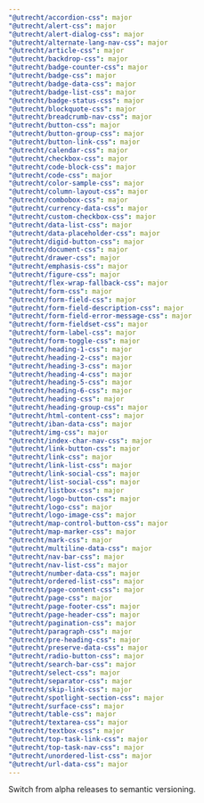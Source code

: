 ```yaml
---
"@utrecht/accordion-css": major
"@utrecht/alert-css": major
"@utrecht/alert-dialog-css": major
"@utrecht/alternate-lang-nav-css": major
"@utrecht/article-css": major
"@utrecht/backdrop-css": major
"@utrecht/badge-counter-css": major
"@utrecht/badge-css": major
"@utrecht/badge-data-css": major
"@utrecht/badge-list-css": major
"@utrecht/badge-status-css": major
"@utrecht/blockquote-css": major
"@utrecht/breadcrumb-nav-css": major
"@utrecht/button-css": major
"@utrecht/button-group-css": major
"@utrecht/button-link-css": major
"@utrecht/calendar-css": major
"@utrecht/checkbox-css": major
"@utrecht/code-block-css": major
"@utrecht/code-css": major
"@utrecht/color-sample-css": major
"@utrecht/column-layout-css": major
"@utrecht/combobox-css": major
"@utrecht/currency-data-css": major
"@utrecht/custom-checkbox-css": major
"@utrecht/data-list-css": major
"@utrecht/data-placeholder-css": major
"@utrecht/digid-button-css": major
"@utrecht/document-css": major
"@utrecht/drawer-css": major
"@utrecht/emphasis-css": major
"@utrecht/figure-css": major
"@utrecht/flex-wrap-fallback-css": major
"@utrecht/form-css": major
"@utrecht/form-field-css": major
"@utrecht/form-field-description-css": major
"@utrecht/form-field-error-message-css": major
"@utrecht/form-fieldset-css": major
"@utrecht/form-label-css": major
"@utrecht/form-toggle-css": major
"@utrecht/heading-1-css": major
"@utrecht/heading-2-css": major
"@utrecht/heading-3-css": major
"@utrecht/heading-4-css": major
"@utrecht/heading-5-css": major
"@utrecht/heading-6-css": major
"@utrecht/heading-css": major
"@utrecht/heading-group-css": major
"@utrecht/html-content-css": major
"@utrecht/iban-data-css": major
"@utrecht/img-css": major
"@utrecht/index-char-nav-css": major
"@utrecht/link-button-css": major
"@utrecht/link-css": major
"@utrecht/link-list-css": major
"@utrecht/link-social-css": major
"@utrecht/list-social-css": major
"@utrecht/listbox-css": major
"@utrecht/logo-button-css": major
"@utrecht/logo-css": major
"@utrecht/logo-image-css": major
"@utrecht/map-control-button-css": major
"@utrecht/map-marker-css": major
"@utrecht/mark-css": major
"@utrecht/multiline-data-css": major
"@utrecht/nav-bar-css": major
"@utrecht/nav-list-css": major
"@utrecht/number-data-css": major
"@utrecht/ordered-list-css": major
"@utrecht/page-content-css": major
"@utrecht/page-css": major
"@utrecht/page-footer-css": major
"@utrecht/page-header-css": major
"@utrecht/pagination-css": major
"@utrecht/paragraph-css": major
"@utrecht/pre-heading-css": major
"@utrecht/preserve-data-css": major
"@utrecht/radio-button-css": major
"@utrecht/search-bar-css": major
"@utrecht/select-css": major
"@utrecht/separator-css": major
"@utrecht/skip-link-css": major
"@utrecht/spotlight-section-css": major
"@utrecht/surface-css": major
"@utrecht/table-css": major
"@utrecht/textarea-css": major
"@utrecht/textbox-css": major
"@utrecht/top-task-link-css": major
"@utrecht/top-task-nav-css": major
"@utrecht/unordered-list-css": major
"@utrecht/url-data-css": major
---
```


Switch from alpha releases to semantic versioning.
